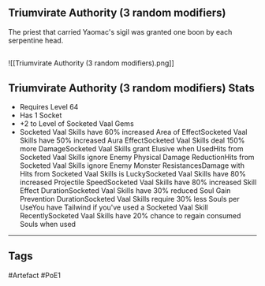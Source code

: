 ## Triumvirate Authority (3 random modifiers)
The priest that carried Yaomac's sigil was granted one boon by each serpentine head.
##
![[Triumvirate Authority (3 random modifiers).png]]
## Triumvirate Authority (3 random modifiers) Stats
- Requires Level 64
- Has 1 Socket
- +2 to Level of Socketed Vaal Gems
- Socketed Vaal Skills have 60% increased Area of EffectSocketed Vaal Skills have 50% increased Aura EffectSocketed Vaal Skills deal 150% more DamageSocketed Vaal Skills grant Elusive when UsedHits from Socketed Vaal Skills ignore Enemy Physical Damage ReductionHits from Socketed Vaal Skills ignore Enemy Monster ResistancesDamage with Hits from Socketed Vaal Skills is LuckySocketed Vaal Skills have 80% increased Projectile SpeedSocketed Vaal Skills have 80% increased Skill Effect DurationSocketed Vaal Skills have 30% reduced Soul Gain Prevention DurationSocketed Vaal Skills require 30% less Souls per UseYou have Tailwind if you've used a Socketed Vaal Skill RecentlySocketed Vaal Skills have 20% chance to regain consumed Souls when used


---
## Tags
#Artefact
#PoE1